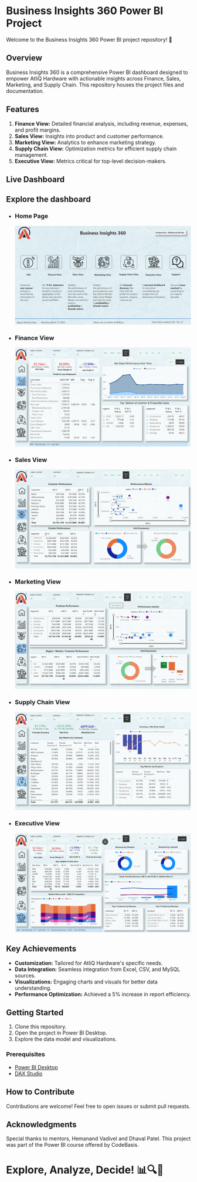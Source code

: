 # Business Insights 360 Power BI Project

Welcome to the Business Insights 360 Power BI project repository! 🚀

## Overview
Business Insights 360 is a comprehensive Power BI dashboard designed to empower AtliQ Hardware with actionable insights across Finance, Sales, Marketing, and Supply Chain. This repository houses the project files and documentation.

## Features
1. **Finance View:** Detailed financial analysis, including revenue, expenses, and profit margins.
2. **Sales View:** Insights into product and customer performance.
3. **Marketing View:** Analytics to enhance marketing strategy.
4. **Supply Chain View:** Optimization metrics for efficient supply chain management.
5. **Executive View:** Metrics critical for top-level decision-makers.

## Live Dashboard
Explore the dashboard  
---
- ### Home Page
   ![alt text](</Business Insights 360 - Dashboarad Image/Dashboard- Home Page.png>) 
- ### Finance View
   ![alt text](</Business Insights 360 - Dashboarad Image/Dashboard- Finance View.png>)
 
- ### Sales View
   ![alt text](</Business Insights 360 - Dashboarad Image/Dashboard- Sales View.png>) 
- ### Marketing View
   ![alt text](</Dashboarad Image/Dashboard- Marketing View.png>) 
- ### Supply Chain View
   ![alt text](</Dashboarad Image/Dashboard- Supply chain view.png>)
- ### Executive View
   ![alt text](</Dashboarad Image/Dashboard- Executive View.png>) 


## Key Achievements
- **Customization:** Tailored for AtliQ Hardware's specific needs.
- **Data Integration:** Seamless integration from Excel, CSV, and MySQL sources.
- **Visualizations:** Engaging charts and visuals for better data understanding.
- **Performance Optimization:** Achieved a 5% increase in report efficiency.

## Getting Started
1. Clone this repository.
2. Open the project in Power BI Desktop.
3. Explore the data model and visualizations.

### Prerequisites
- [Power BI Desktop](https://powerbi.microsoft.com/desktop/)
- [DAX Studio](https://daxstudio.org/)

## How to Contribute
Contributions are welcome! Feel free to open issues or submit pull requests.

## Acknowledgments
Special thanks to mentors, Hemanand Vadivel and Dhaval Patel. This project was part of the Power BI course offered by CodeBasis.

# Explore, Analyze, Decide! 📊🔍🚀